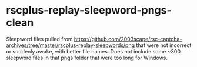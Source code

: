 # rscplus-replay-sleepword-pngs-clean
Sleepword files pulled from https://github.com/2003scape/rsc-captcha-archives/tree/master/rscplus-replay-sleepwords/png that were not incorrect or suddenly awake, with better file names. Does not include some ~300 sleepword files in that pngs folder that were too long for Windows.
